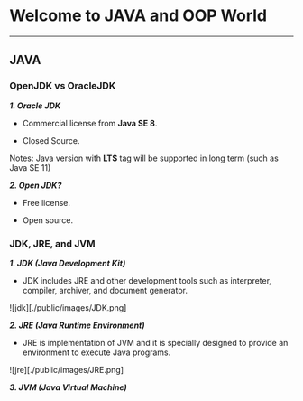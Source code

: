 # Welcome to JAVA and OOP World

---

## JAVA

### OpenJDK vs OracleJDK

***1. Oracle JDK***

- Commercial license from **Java SE 8**.

- Closed Source.

Notes: Java version with **LTS** tag will be supported in long term (such as Java SE 11)

***2. Open JDK?***

- Free license.

- Open source.

### JDK, JRE, and JVM

***1. JDK (Java Development Kit)***

- JDK includes JRE and other development tools such as interpreter, compiler, archiver, and document generator.

![jdk][./public/images/JDK.png]

***2. JRE (Java Runtime Environment)***

- JRE is implementation of JVM and it is specially designed to provide an environment to execute Java programs.

![jre][./public/images/JRE.png]

***3. JVM (Java Virtual Machine)***